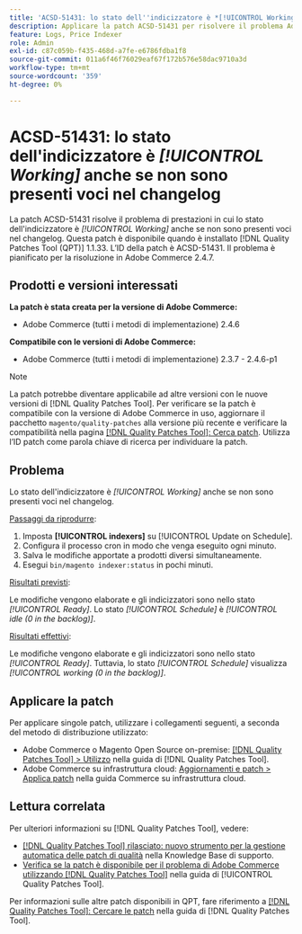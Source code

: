 ```yaml
---
title: 'ACSD-51431: lo stato dell''indicizzatore è *[!UICONTROL Working]* anche se non sono presenti voci nel changelog'
description: Applicare la patch ACSD-51431 per risolvere il problema Adobe Commerce in cui lo stato dell'indicizzatore è *[!UICONTROL Working]* anche se non sono presenti voci nel changelog.
feature: Logs, Price Indexer
role: Admin
exl-id: c87c059b-f435-468d-a7fe-e6786fdba1f8
source-git-commit: 011a6f46f76029eaf67f172b576e58dac9710a3d
workflow-type: tm+mt
source-wordcount: '359'
ht-degree: 0%

---
```


# ACSD-51431: lo stato dell&#39;indicizzatore è *[!UICONTROL Working]* anche se non sono presenti voci nel changelog

La patch ACSD-51431 risolve il problema di prestazioni in cui lo stato dell&#39;indicizzatore è *[!UICONTROL Working]* anche se non sono presenti voci nel changelog. Questa patch è disponibile quando è installato [!DNL Quality Patches Tool (QPT)] 1.1.33. L’ID della patch è ACSD-51431. Il problema è pianificato per la risoluzione in Adobe Commerce 2.4.7.

## Prodotti e versioni interessati

**La patch è stata creata per la versione di Adobe Commerce:**

* Adobe Commerce (tutti i metodi di implementazione) 2.4.6

**Compatibile con le versioni di Adobe Commerce:**

* Adobe Commerce (tutti i metodi di implementazione) 2.3.7 - 2.4.6-p1

>[!NOTE]
>
>La patch potrebbe diventare applicabile ad altre versioni con le nuove versioni di [!DNL Quality Patches Tool]. Per verificare se la patch è compatibile con la versione di Adobe Commerce in uso, aggiornare il pacchetto `magento/quality-patches` alla versione più recente e verificare la compatibilità nella pagina [[!DNL Quality Patches Tool]: Cerca patch](https://experienceleague.adobe.com/tools/commerce-quality-patches/index.html?lang=it). Utilizza l’ID patch come parola chiave di ricerca per individuare la patch.

## Problema

Lo stato dell&#39;indicizzatore è *[!UICONTROL Working]* anche se non sono presenti voci nel changelog.

<u>Passaggi da riprodurre</u>:

1. Imposta **[!UICONTROL indexers]** su [!UICONTROL Update on Schedule].
1. Configura il processo cron in modo che venga eseguito ogni minuto.
1. Salva le modifiche apportate a prodotti diversi simultaneamente.
1. Esegui `bin/magento indexer:status` in pochi minuti.

<u>Risultati previsti</u>:

Le modifiche vengono elaborate e gli indicizzatori sono nello stato *[!UICONTROL Ready]*. Lo stato *[!UICONTROL Schedule]* è *[!UICONTROL idle (0 in the backlog)]*.

<u>Risultati effettivi</u>:

Le modifiche vengono elaborate e gli indicizzatori sono nello stato *[!UICONTROL Ready]*. Tuttavia, lo stato *[!UICONTROL Schedule]* visualizza *[!UICONTROL working (0 in the backlog)]*.

## Applicare la patch

Per applicare singole patch, utilizzare i collegamenti seguenti, a seconda del metodo di distribuzione utilizzato:

* Adobe Commerce o Magento Open Source on-premise: [[!DNL Quality Patches Tool] > Utilizzo](/help/tools/quality-patches-tool/usage.md) nella guida di [!DNL Quality Patches Tool].
* Adobe Commerce su infrastruttura cloud: [Aggiornamenti e patch > Applica patch](https://experienceleague.adobe.com/docs/commerce-cloud-service/user-guide/develop/upgrade/apply-patches.html?lang=it) nella guida Commerce su infrastruttura cloud.

## Lettura correlata

Per ulteriori informazioni su [!DNL Quality Patches Tool], vedere:

* [[!DNL Quality Patches Tool] rilasciato: nuovo strumento per la gestione automatica delle patch di qualità](https://experienceleague.adobe.com/it/docs/commerce-operations/tools/quality-patches-tool/quality-patches-tool-to-self-serve-quality-patches) nella Knowledge Base di supporto.
* [Verifica se la patch è disponibile per il problema di Adobe Commerce utilizzando  [!DNL Quality Patches Tool]](/help/tools/quality-patches-tool/patches-available-in-qpt/check-patch-for-magento-issue-with-magento-quality-patches.md) nella guida di [!UICONTROL Quality Patches Tool].


Per informazioni sulle altre patch disponibili in QPT, fare riferimento a [[!DNL Quality Patches Tool]: Cercare le patch](https://experienceleague.adobe.com/tools/commerce-quality-patches/index.html?lang=it) nella guida di [!DNL Quality Patches Tool].
